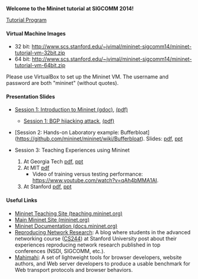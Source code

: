 **Welcome to the Mininet tutorial at SIGCOMM 2014!**

[Tutorial Program](http://conferences.sigcomm.org/sigcomm/2014/tutorial-mininet.php)

#### Virtual Machine Images
- 32 bit: http://www.scs.stanford.edu/~jvimal/mininet-sigcomm14/mininet-tutorial-vm-32bit.zip
- 64 bit: http://www.scs.stanford.edu/~jvimal/mininet-sigcomm14/mininet-tutorial-vm-64bit.zip

Please use VirtualBox to set up the Mininet VM.  The username and password are both "mininet" (without quotes).

#### Presentation Slides

- [Session 1: Introduction to Mininet (gdoc)](https://docs.google.com/a/onlab.us/presentation/d/1Xtp05lLQTEFGICTxzV9sQl28wW_cAZz6B1q9_qZBR_8/edit), [(pdf)](https://www.dropbox.com/s/k9mgeg9bsvg1hvy/mininet-intro.pdf)

    - [Session 1: BGP hijacking attack](https://github.com/mininet/mininet/wiki/BGP-Path-Hijacking-Attack-Demo), [(pdf)](https://www.dropbox.com/s/ghtzpxpmgf8zi2g/mininet-bgp-demo.pdf)

- [Session 2: Hands-on Laboratory example: Bufferbloat]
(https://github.com/mininet/mininet/wiki/Bufferbloat).  Slides: [pdf](https://www.dropbox.com/s/myfupw8uljmn8x1/bufferbloat_mininet.pdf), [ppt](https://www.dropbox.com/s/49xmxrrf2ntrpwr/BufferBloat_mininet.pptx)

- Session 3: Teaching Experiences using Mininet

    1. At Georgia Tech [pdf](https://www.dropbox.com/s/xjh62m09likh50z/feamster-sigcomm2014.pdf), [ppt](https://www.dropbox.com/s/r1td7llpq7pa86o/feamster-sigcomm2014.pptx)
    2. At MIT [pdf](https://www.dropbox.com/s/7nl53jbmhawzk9i/mininet-MIT-experiences.pdf)
        - Video of training versus testing performance: https://www.youtube.com/watch?v=qAh4bMMA1AI.
    3. At Stanford [pdf](https://www.dropbox.com/s/p7hme4a0dh9l3pu/mininet-stanford-experiences.pdf), [ppt](https://www.dropbox.com/s/ag9v7gp7t1g2ozy/mininet-stanford-experiences.pptx)

#### Useful Links

- [Mininet Teaching Site (teaching.mininet.org)](http://teaching.mininet.org)
- [Main Mininet Site (mininet.org)](http://mininet.org)
- [Mininet Documentation (docs.mininet.org)](http://docs.mininet.org)
- [Reproducing Network Research](http://reproducingnetworkresearch.wordpress.com): A blog where students in the advanced networking course ([CS244](http://cs244.stanford.edu/)) at Stanford University post about their experiences reproducing network research published in top conferences (NSDI, SIGCOMM, etc.).
- [Mahimahi](http://mahimahi.mit.edu/): A set of lightweight tools for browser developers, website authors, and Web server developers to produce a usable benchmark for Web transport protocols and browser behaviors.
